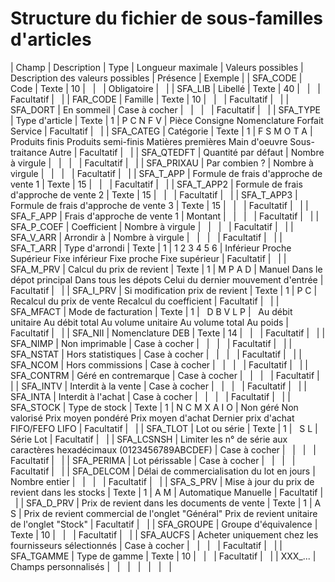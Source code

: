 # Structure du fichier de sous-familles d'articles











| Champ | Description | Type | Longueur
maximale | Valeurs possibles | Description des valeurs possibles | Présence | Exemple |
| SFA\_CODE | Code | Texte | 10 |   |   | Obligatoire |   |
| SFA\_LIB | Libellé | Texte | 40 |   |   | Facultatif |   |
| FAR\_CODE | Famille | Texte | 10 |   |   | Facultatif |   |
| SFA\_DORT | En sommeil | Case à cocher |   |   |   | Facultatif |   |
| SFA\_TYPE | Type d'article | Texte | 1 | P
C
N
F
V | Pièce
Consigne
Nomenclature
Forfait
Service | Facultatif |   |
| SFA\_CATEG | Catégorie | Texte | 1 | F
S
M
O
T
A | Produits finis
Produits semi-finis
Matières premières
Main d'oeuvre
Sous-traitance
Autre | Facultatif |   |
| SFA\_QTEDFT | Quantité par défaut | Nombre à virgule |   |   |   | Facultatif |   |
| SFA\_PRIXAU | Par combien ? | Nombre à virgule |   |   |   | Facultatif |   |
| SFA\_T\_APP | Formule de frais d'approche de vente 1 | Texte | 15 |   |   | Facultatif |   |
| SFA\_T\_APP2 | Formule de frais d'approche de vente 2 | Texte | 15 |   |   | Facultatif |   |
| SFA\_T\_APP3 | Formule de frais d'approche de vente 3 | Texte | 15 |   |   | Facultatif |   |
| SFA\_F\_APP | Frais d'approche de vente 1 | Montant |   |   |   | Facultatif |   |
| SFA\_P\_COEF | Coefficient | Nombre à virgule |   |   |   | Facultatif |   |
| SFA\_V\_ARR | Arrondir à | Nombre à virgule |   |   |   | Facultatif |   |
| SFA\_T\_ARR | Type d'arrondi | Texte | 1 | 1
2
3
4
5
6 | Inférieur
Proche
Supérieur
Fixe inférieur
Fixe proche
Fixe supérieur | Facultatif |   |
| SFA\_M\_PRV | Calcul du prix de revient | Texte | 1 | M
P
A
D | Manuel
Dans le dépot principal
Dans tous les dépots
Celui du dernier mouvement d'entrée | Facultatif |   |
| SFA\_I\_PRV | Si modification prix de revient | Texte | 1 | P
C | Recalcul du prix de vente
Recalcul du coefficient | Facultatif |   |
| SFA\_MFACT | Mode de facturation | Texte | 1 |  
D
B
V
L
P |  
Au débit unitaire
Au débit total
Au volume unitaire
Au volume total
Au poids | Facultatif |   |
| SFA\_NII | Nomenclature DEB | Texte | 14 |   |   | Facultatif |   |
| SFA\_NIMP | Non imprimable | Case à cocher |   |   |   | Facultatif |   |
| SFA\_NSTAT | Hors statistiques | Case à cocher |   |   |   | Facultatif |   |
| SFA\_NCOM | Hors commissions | Case à cocher |   |   |   | Facultatif |   |
| SFA\_CONTRM | Géré en contremarque | Case à cocher |   |   |   | Facultatif |   |
| SFA\_INTV | Interdit à la vente | Case à cocher |   |   |   | Facultatif |   |
| SFA\_INTA | Interdit à l'achat | Case à cocher |   |   |   | Facultatif |   |
| SFA\_STOCK | Type de stock | Texte | 1 | N
C
M
X
A
I
O | Non géré
Non valorisé
Prix moyen pondéré
Prix moyen d'achat
Dernier prix d'achat
FIFO/FEFO
LIFO | Facultatif |   |
| SFA\_TLOT | Lot ou série | Texte | 1 |  
S
L |  
Série
Lot | Facultatif |   |
| SFA\_LCSNSH | Limiter les n° de série aux caractères hexadécimaux (0123456789ABCDEF) | Case à cocher |   |   |   | Facultatif |   |
| SFA\_PERIMA | Lot périssable | Case à cocher |   |   |   | Facultatif |   |
| SFA\_DELCOM | Délai de commercialisation du lot en jours | Nombre entier |   |   |   | Facultatif |   |
| SFA\_S\_PRV | Mise à jour du prix de revient dans les stocks | Texte | 1 | A
M | Automatique
Manuelle | Facultatif |   |
| SFA\_D\_PRV | Prix de revient dans les documents de vente | Texte | 1 | A
S | Prix de revient commercial de l'onglet "Général"
Prix de revient unitaire de l'onglet "Stock" | Facultatif |   |
| SFA\_GROUPE | Groupe d'équivalence | Texte | 10 |   |   | Facultatif |   |
| SFA\_AUCFS | Acheter uniquement chez les fournisseurs sélectionnés | Case à cocher |   |   |   | Facultatif |   |
| SFA\_TGAMME | Type de gamme | Texte | 10 |   |   | Facultatif |   |
| XXX\_... | Champs personnalisés |   |   |   |   |   |   |


